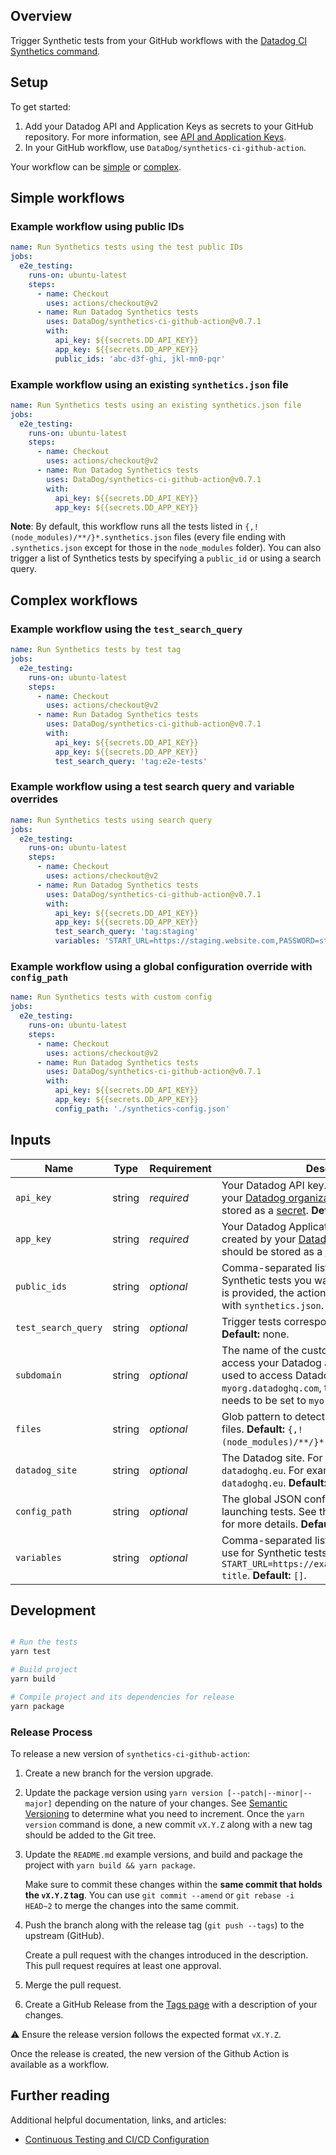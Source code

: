 ## Overview

Trigger Synthetic tests from your GitHub workflows with the [Datadog CI Synthetics command][1].

## Setup

To get started:

1. Add your Datadog API and Application Keys as secrets to your GitHub repository. For more information, see [API and Application Keys][2].
2. In your GitHub workflow, use `DataDog/synthetics-ci-github-action`.

Your workflow can be [simple](#simple-workflows) or [complex](#complex-workflows).

## Simple workflows

### Example workflow using public IDs

```yaml
name: Run Synthetics tests using the test public IDs
jobs:
  e2e_testing:
    runs-on: ubuntu-latest
    steps:
      - name: Checkout
        uses: actions/checkout@v2
      - name: Run Datadog Synthetics tests
        uses: DataDog/synthetics-ci-github-action@v0.7.1
        with:
          api_key: ${{secrets.DD_API_KEY}}
          app_key: ${{secrets.DD_APP_KEY}}
          public_ids: 'abc-d3f-ghi, jkl-mn0-pqr'
```

### Example workflow using an existing `synthetics.json` file

```yaml
name: Run Synthetics tests using an existing synthetics.json file
jobs:
  e2e_testing:
    runs-on: ubuntu-latest
    steps:
      - name: Checkout
        uses: actions/checkout@v2
      - name: Run Datadog Synthetics tests
        uses: DataDog/synthetics-ci-github-action@v0.7.1
        with:
          api_key: ${{secrets.DD_API_KEY}}
          app_key: ${{secrets.DD_APP_KEY}}
```

**Note**: By default, this workflow runs all the tests listed in `{,!(node_modules)/**/}*.synthetics.json` files (every file ending with `.synthetics.json` except for those in the `node_modules` folder). You can also trigger a list of Synthetics tests by specifying a `public_id` or using a search query.

## Complex workflows

### Example workflow using the `test_search_query`

```yaml
name: Run Synthetics tests by test tag
jobs:
  e2e_testing:
    runs-on: ubuntu-latest
    steps:
      - name: Checkout
        uses: actions/checkout@v2
      - name: Run Datadog Synthetics tests
        uses: DataDog/synthetics-ci-github-action@v0.7.1
        with:
          api_key: ${{secrets.DD_API_KEY}}
          app_key: ${{secrets.DD_APP_KEY}}
          test_search_query: 'tag:e2e-tests'
```

### Example workflow using a test search query and variable overrides

```yaml
name: Run Synthetics tests using search query
jobs:
  e2e_testing:
    runs-on: ubuntu-latest
    steps:
      - name: Checkout
        uses: actions/checkout@v2
      - name: Run Datadog Synthetics tests
        uses: DataDog/synthetics-ci-github-action@v0.7.1
        with:
          api_key: ${{secrets.DD_API_KEY}}
          app_key: ${{secrets.DD_APP_KEY}}
          test_search_query: 'tag:staging'
          variables: 'START_URL=https://staging.website.com,PASSWORD=stagingpassword'
```

### Example workflow using a global configuration override with `config_path`

```yaml
name: Run Synthetics tests with custom config
jobs:
  e2e_testing:
    runs-on: ubuntu-latest
    steps:
      - name: Checkout
        uses: actions/checkout@v2
      - name: Run Datadog Synthetics tests
        uses: DataDog/synthetics-ci-github-action@v0.7.1
        with:
          api_key: ${{secrets.DD_API_KEY}}
          app_key: ${{secrets.DD_APP_KEY}}
          config_path: './synthetics-config.json'
```

## Inputs

| Name                | Type   | Requirement | Description                                                                                                                                                                                              |
| ------------------- | ------ | ----------- | -------------------------------------------------------------------------------------------------------------------------------------------------------------------------------------------------------- |
| `api_key`           | string | _required_  | Your Datadog API key. This key is created by your [Datadog organization][2] and should be stored as a [secret][3]. **Default:** none.                                                                    |
| `app_key`           | string | _required_  | Your Datadog Application key. This key is created by your [Datadog organization][2] and should be stored as a [secret][3]. **Default:** none.                                                            |
| `public_ids`        | string | _optional_  | Comma-separated list of public IDs for Synthetic tests you want to trigger. If no value is provided, the action looks for files named with `synthetics.json`. **Default:** none.                         |
| `test_search_query` | string | _optional_  | Trigger tests corresponding to a [search][5] query. **Default:** none.                                                                                                                                   |
| `subdomain`         | string | _optional_  | The name of the custom subdomain set to access your Datadog application. If the URL used to access Datadog is `myorg.datadoghq.com`, the subdomain value needs to be set to `myorg`. **Default:** `app`. |
| `files`             | string | _optional_  | Glob pattern to detect Synthetic tests config files. **Default:** `{,!(node_modules)/**/}*.synthetics.json`.                                                                                             |
| `datadog_site`      | string | _optional_  | The Datadog site. For users in the EU, set to `datadoghq.eu`. For example: `datadoghq.com` or `datadoghq.eu`. **Default:** `datadoghq.com`.                                                              |
| `config_path`       | string | _optional_  | The global JSON configuration is used when launching tests. See the [example configuration][4] for more details. **Default:** `datadog-ci.json`.                                                         |
| `variables`         | string | _optional_  | Comma-separated list of global variables to use for Synthetic tests. For example: `START_URL=https://example.org,MY_VARIABLE=My title`. **Default:** `[]`.                                               |

## Development

```bash

# Run the tests
yarn test

# Build project
yarn build

# Compile project and its dependencies for release
yarn package
```

### Release Process

To release a new version of `synthetics-ci-github-action`:

1. Create a new branch for the version upgrade.
2. Update the package version using `yarn version [--patch|--minor|--major]` depending on the nature of your changes. See [Semantic Versioning][7] to determine what you need to increment. Once the `yarn version` command is done, a new commit `vX.Y.Z` along with a new tag should be added to the Git tree.
3. Update the `README.md` example versions, and build and package the project with `yarn build && yarn package`.

   Make sure to commit these changes within the **same commit that holds the `vX.Y.Z` tag**. You can use `git commit --amend` or `git rebase -i HEAD~2` to merge the changes into the same commit.

4. Push the branch along with the release tag (`git push --tags`) to the upstream (GitHub).
   
   Create a pull request with the changes introduced in the description. This pull request requires at least one approval.

5. Merge the pull request.
6. Create a GitHub Release from the [Tags page][8] with a description of your changes.

⚠️ Ensure the release version follows the expected format `vX.Y.Z`.

Once the release is created, the new version of the Github Action is available as a workflow.

## Further reading

Additional helpful documentation, links, and articles:

- [Continuous Testing and CI/CD Configuration][6]

[1]: https://github.com/DataDog/datadog-ci
[2]: https://docs.datadoghq.com/account_management/api-app-keys/
[3]: https://docs.github.com/en/actions/reference/encrypted-secrets
[4]: https://docs.datadoghq.com/continuous_testing/cicd_integrations/configuration/?tab=npm#setup-a-client
[5]: https://docs.datadoghq.com/synthetics/search/#search
[6]: https://docs.datadoghq.com/continuous_testing/cicd_integrations/configuration
[7]: https://semver.org/#summary
[8]: https://github.com/DataDog/synthetics-ci-github-action/tags
